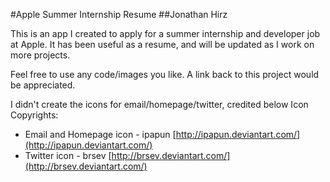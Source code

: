 #Apple Summer Internship Resume
##Jonathan Hirz

This is an app I created to apply for a summer internship and developer job at Apple.
It has been useful as a resume, and will be updated as I work on more projects.

Feel free to use any code/images you like. A link back to this project would be appreciated.

I didn't create the icons for email/homepage/twitter, credited below
Icon Copyrights: 
* Email and Homepage icon - ipapun [http://ipapun.deviantart.com/](http://ipapun.deviantart.com/)
* Twitter icon - brsev [http://brsev.deviantart.com/](http://brsev.deviantart.com/)